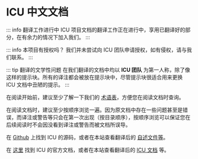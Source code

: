 # ICU 中文文档

::: info 翻译工作进行中
ICU 项目文档的翻译工作正在进行中，享用已翻译好的部分，在有余力的情况下加入我们。
:::

::: info 本项目有授权吗？
我们并未尝试向 ICU 团队申请授权，如有侵权，请与我们联系。
:::

::: tip 翻译的文学性问题
在我们翻译的文档中均以 **ICU 团队** 为第一人称，除了像这样的提示块。所有的译注都会被放在提示块中，尽管提示块很适合用来更换 ICU 文档中丑陋的提示。
:::

在阅读开始前，建议至少了解一下我们的 [术语表](glossary)，方便您在阅读文档时查询。

在阅读文档时，建议至少按顺序浏览一遍。因为原文档中存在一些问题甚至是错误，而译注或警告等只会在第一次出现（按目录顺序），按顺序浏览可以保证您在后续阅读时不会因没看到译注或警告而被文档所误导。

在 [Github](https://github.com/unicode-org/icu) 上找到 ICU 的源码，或者在本站查看翻译后的 [自述文件等](github/)。

在 [这里](https://unicode-org.github.io/icu/) 找到 ICU 的官方文档，或者在本站查看翻译后的 [ICU 文档](docs/) 等。
